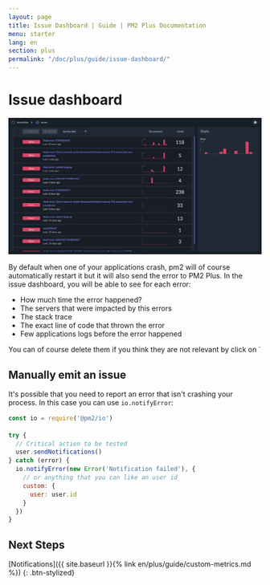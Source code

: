```yaml
---
layout: page
title: Issue Dashboard | Guide | PM2 Plus Documentation
menu: starter
lang: en
section: plus
permalink: "/doc/plus/guide/issue-dashboard/"
---
```


# Issue dashboard

![issue dashboard](https://raw.githubusercontent.com/keymetrics/branding/master/screenshots/plus/issues/issues.png)

By default when one of your applications crash, pm2 will of course automatically restart it but it will also send the error to PM2 Plus.
In the issue dashboard, you will be able to see for each error:
- How much time the error happened?
- The servers that were impacted by this errors
- The stack trace
- The exact line of code that thrown the error
- Few applications logs before the error happened

You can of course delete them if you think they are not relevant by click on `

## Manually emit an issue

It's possible that you need to report an error that isn't crashing your process.
In this case you can use `io.notifyError`:

```javascript
const io = require('@pm2/io')

try {
  // Critical action to be tested
  user.sendNotifications()
} catch (error) {
  io.notifyError(new Error('Notification failed'), {
    // or anything that you can like an user id
    custom: {
      user: user.id
    }
  })
}
```

## Next Steps

[Notifications]({{ site.baseurl }}{% link en/plus/guide/custom-metrics.md %})
{: .btn-stylized}
